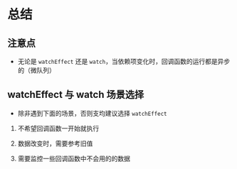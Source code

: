 # 总结

## 注意点

*   无论是 `watchEffect` 还是 `watch`，当依赖项变化时，回调函数的运行都是异步的（微队列）

## watchEffect 与 watch 场景选择

*   除非遇到下面的场景，否则支均建议选择 `watchEffect`

1.  不希望回调函数一开始就执行

2.  数据改变时，需要参考旧值

3.  需要监控一些回调函数中不会用的的数据
